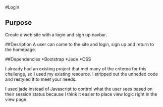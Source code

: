#Login

## Purpose
Create a web site with a login and sign up navbar.

##Desription
A user can come to the site and login, sign up and return to the homepage.

##Dependencies
*Bootstrap
*Jade
*CSS

I already had an existing project that met many of the criterea for this challenge, so I used my existing resource. I stripped out the unneded code and restyled it to meet your needs.

I used jade instead of Javascript to control what the user sees based on their session status because I think it easier to place view logic right in the view page.